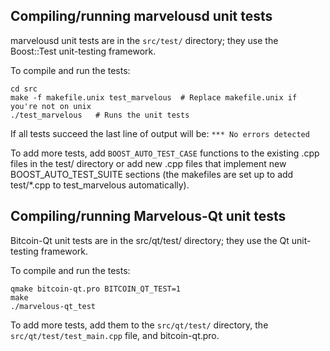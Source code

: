 Compiling/running marvelousd unit tests
------------------------------------

marvelousd unit tests are in the `src/test/` directory; they
use the Boost::Test unit-testing framework.

To compile and run the tests:

	cd src
	make -f makefile.unix test_marvelous  # Replace makefile.unix if you're not on unix
	./test_marvelous   # Runs the unit tests

If all tests succeed the last line of output will be:
`*** No errors detected`

To add more tests, add `BOOST_AUTO_TEST_CASE` functions to the existing
.cpp files in the test/ directory or add new .cpp files that
implement new BOOST_AUTO_TEST_SUITE sections (the makefiles are
set up to add test/*.cpp to test_marvelous automatically).


Compiling/running Marvelous-Qt unit tests
---------------------------------------

Bitcoin-Qt unit tests are in the src/qt/test/ directory; they
use the Qt unit-testing framework.

To compile and run the tests:

	qmake bitcoin-qt.pro BITCOIN_QT_TEST=1
	make
	./marvelous-qt_test

To add more tests, add them to the `src/qt/test/` directory,
the `src/qt/test/test_main.cpp` file, and bitcoin-qt.pro.
